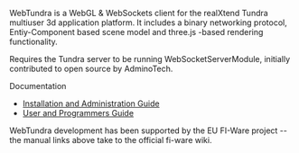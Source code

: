 WebTundra is a WebGL & WebSockets client for the realXtend Tundra multiuser 3d application platform. It includes a binary networking protocol, Entiy-Component based scene model and three.js -based rendering functionality.

Requires the Tundra server to be running WebSocketServerModule, initially
contributed to open source by AdminoTech.

Documentation

- [Installation and Administration Guide](https://forge.fi-ware.org/plugins/mediawiki/wiki/fiware/index.php/3D-UI_-_WebTundra_-_Installation_and_Administration_Guide)
- [User and Programmers Guide](https://forge.fi-ware.org/plugins/mediawiki/wiki/fiware/index.php/3D-UI_-_WebTundra_-_User_and_Programmers_Guide)

WebTundra development has been supported by the EU FI-Ware project -- the manual links above take to the official fi-ware wiki.
